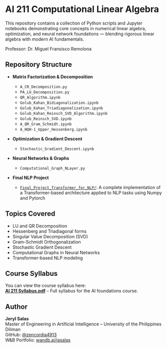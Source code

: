 # AI 211 Computational Linear Algebra 

This repository contains a collection of Python scripts and Jupyter notebooks demonstrating core concepts in numerical linear algebra, optimization, and neural network foundations — blending rigorous linear algebra with modern AI fundamentals.

Professor: Dr. Miguel Fransisco Remolona

## Repository Structure

- **Matrix Factorization & Decomposition**
  - `A_CR_Decomposition.py`
  - `PA_LU_Decomposition.py`
  - `QR_Algorithm.ipynb`
  - `Golub_Kahan_Bidiagonalization.ipynb`
  - `Golub_Kahan_Triadiagonalization.ipynb`
  - `Golub_Kahan_Reinsch_SVD_Algorithm.ipynb`
  - `Golub_Reinsch_SVD.ipynb`
  - `A_QR_Gram_Schmidt.ipynb`
  - `A_HQH-1_Upper_Hessenberg.ipynb`

- **Optimization & Gradient Descent**
  - `Stochastic_Gradient_Descent.ipynb`

- **Neural Networks & Graphs**
  - `Computational_Graph_NLayer.py`

- **Final NLP Project**
  - [`Final_Project_Transformer_for_NLP/`](./Final_Project_Transformer_for_NLP/): A complete implementation of a Transformer-based architecture applied to NLP tasks using Numpy and Pytorch

## Topics Covered

- LU and QR Decomposition
- Hessenberg and Triadiagonal forms
- Singular Value Decomposition (SVD)
- Gram-Schmidt Orthogonalization
- Stochastic Gradient Descent
- Computational Graphs in Neural Networks
- Transformer-based NLP modeling

## Course Syllabus

You can view the course syllabus here:  
**[AI 211 Syllabus.pdf](./AI%20211%20Syllabus.pdf)** – Full syllabus for the AI foundations course.

## Author

**Jeryl Salas**  
Master of Engineering in Artificial Intelligence – University of the Philippines Diliman  
GitHub: [@zencordia4913](https://github.com/zencordia4913)  
W&B Portfolio: [wandb.ai/jasalas](https://wandb.ai/jasalas)

